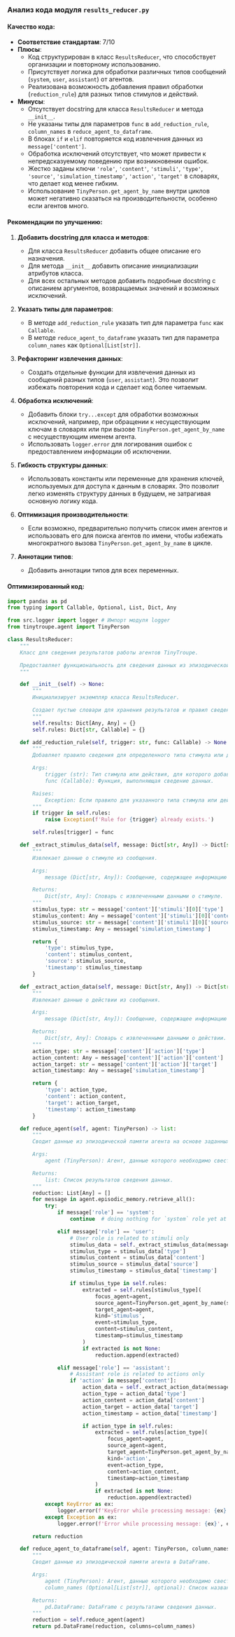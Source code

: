 ### **Анализ кода модуля `results_reducer.py`**

#### **Качество кода**:
- **Соответствие стандартам**: 7/10
- **Плюсы**:
    - Код структурирован в класс `ResultsReducer`, что способствует организации и повторному использованию.
    - Присутствует логика для обработки различных типов сообщений (`system`, `user`, `assistant`) от агентов.
    - Реализована возможность добавления правил обработки (`reduction_rule`) для разных типов стимулов и действий.
- **Минусы**:
    - Отсутствует docstring для класса `ResultsReducer` и метода `__init__`.
    - Не указаны типы для параметров `func` в `add_reduction_rule`, `column_names` в `reduce_agent_to_dataframe`.
    - В блоках `if` и `elif` повторяется код извлечения данных из `message['content']`.
    - Обработка исключений отсутствует, что может привести к непредсказуемому поведению при возникновении ошибок.
    - Жестко заданы ключи `'role'`, `'content'`, `'stimuli'`, `'type'`, `'source'`, `'simulation_timestamp'`, `'action'`, `'target'` в словарях, что делает код менее гибким.
    - Использование `TinyPerson.get_agent_by_name` внутри циклов может негативно сказаться на производительности, особенно если агентов много.

#### **Рекомендации по улучшению**:

1.  **Добавить docstring для класса и методов**:

    *   Для класса `ResultsReducer` добавить общее описание его назначения.
    *   Для метода `__init__` добавить описание инициализации атрибутов класса.
    *   Для всех остальных методов добавить подробные docstring с описанием аргументов, возвращаемых значений и возможных исключений.

2.  **Указать типы для параметров**:

    *   В методе `add_reduction_rule` указать тип для параметра `func` как `Callable`.
    *   В методе `reduce_agent_to_dataframe` указать тип для параметра `column_names` как `Optional[List[str]]`.

3.  **Рефакторинг извлечения данных**:

    *   Создать отдельные функции для извлечения данных из сообщений разных типов (`user`, `assistant`). Это позволит избежать повторения кода и сделает код более читаемым.

4.  **Обработка исключений**:

    *   Добавить блоки `try...except` для обработки возможных исключений, например, при обращении к несуществующим ключам в словарях или при вызове `TinyPerson.get_agent_by_name` с несуществующим именем агента.
    *   Использовать `logger.error` для логирования ошибок с предоставлением информации об исключении.

5.  **Гибкость структуры данных**:

    *   Использовать константы или переменные для хранения ключей, используемых для доступа к данным в словарях. Это позволит легко изменять структуру данных в будущем, не затрагивая основную логику кода.

6.  **Оптимизация производительности**:

    *   Если возможно, предварительно получить список имен агентов и использовать его для поиска агентов по имени, чтобы избежать многократного вызова `TinyPerson.get_agent_by_name` в цикле.

7.  **Аннотации типов**:

    *   Добавить аннотации типов для всех переменных.

#### **Оптимизированный код**:

```python
import pandas as pd
from typing import Callable, Optional, List, Dict, Any

from src.logger import logger # Импорт модуля logger
from tinytroupe.agent import TinyPerson

class ResultsReducer:
    """
    Класс для сведения результатов работы агентов TinyTroupe.

    Предоставляет функциональность для сведения данных из эпизодической памяти агентов на основе заданных правил.
    """

    def __init__(self) -> None:
        """
        Инициализирует экземпляр класса ResultsReducer.

        Создает пустые словари для хранения результатов и правил сведения.
        """
        self.results: Dict[Any, Any] = {}
        self.rules: Dict[str, Callable] = {}

    def add_reduction_rule(self, trigger: str, func: Callable) -> None:
        """
        Добавляет правило сведения для определенного типа стимула или действия.

        Args:
            trigger (str): Тип стимула или действия, для которого добавляется правило.
            func (Callable): Функция, выполняющая сведение данных.

        Raises:
            Exception: Если правило для указанного типа стимула или действия уже существует.
        """
        if trigger in self.rules:
            raise Exception(f'Rule for {trigger} already exists.')

        self.rules[trigger] = func

    def _extract_stimulus_data(self, message: Dict[str, Any]) -> Dict[str, Any]:
        """
        Извлекает данные о стимуле из сообщения.

        Args:
            message (Dict[str, Any]): Сообщение, содержащее информацию о стимуле.

        Returns:
            Dict[str, Any]: Словарь с извлеченными данными о стимуле.
        """
        stimulus_type: str = message['content']['stimuli'][0]['type']
        stimulus_content: Any = message['content']['stimuli'][0]['content']
        stimulus_source: str = message['content']['stimuli'][0]['source']
        stimulus_timestamp: Any = message['simulation_timestamp']

        return {
            'type': stimulus_type,
            'content': stimulus_content,
            'source': stimulus_source,
            'timestamp': stimulus_timestamp
        }

    def _extract_action_data(self, message: Dict[str, Any]) -> Dict[str, Any]:
        """
        Извлекает данные о действии из сообщения.

        Args:
            message (Dict[str, Any]): Сообщение, содержащее информацию о действии.

        Returns:
            Dict[str, Any]: Словарь с извлеченными данными о действии.
        """
        action_type: str = message['content']['action']['type']
        action_content: Any = message['content']['action']['content']
        action_target: str = message['content']['action']['target']
        action_timestamp: Any = message['simulation_timestamp']

        return {
            'type': action_type,
            'content': action_content,
            'target': action_target,
            'timestamp': action_timestamp
        }

    def reduce_agent(self, agent: TinyPerson) -> list:
        """
        Сводит данные из эпизодической памяти агента на основе заданных правил.

        Args:
            agent (TinyPerson): Агент, данные которого необходимо свести.

        Returns:
            list: Список результатов сведения данных.
        """
        reduction: List[Any] = []
        for message in agent.episodic_memory.retrieve_all():
            try:
                if message['role'] == 'system':
                    continue  # doing nothing for `system` role yet at least

                elif message['role'] == 'user':
                    # User role is related to stimuli only
                    stimulus_data = self._extract_stimulus_data(message)
                    stimulus_type = stimulus_data['type']
                    stimulus_content = stimulus_data['content']
                    stimulus_source = stimulus_data['source']
                    stimulus_timestamp = stimulus_data['timestamp']

                    if stimulus_type in self.rules:
                        extracted = self.rules[stimulus_type](
                            focus_agent=agent,
                            source_agent=TinyPerson.get_agent_by_name(stimulus_source),
                            target_agent=agent,
                            kind='stimulus',
                            event=stimulus_type,
                            content=stimulus_content,
                            timestamp=stimulus_timestamp
                        )
                        if extracted is not None:
                            reduction.append(extracted)

                elif message['role'] == 'assistant':
                    # Assistant role is related to actions only
                    if 'action' in message['content']:
                        action_data = self._extract_action_data(message)
                        action_type = action_data['type']
                        action_content = action_data['content']
                        action_target = action_data['target']
                        action_timestamp = action_data['timestamp']

                        if action_type in self.rules:
                            extracted = self.rules[action_type](
                                focus_agent=agent,
                                source_agent=agent,
                                target_agent=TinyPerson.get_agent_by_name(action_target),
                                kind='action',
                                event=action_type,
                                content=action_content,
                                timestamp=action_timestamp
                            )
                            if extracted is not None:
                                reduction.append(extracted)
            except KeyError as ex:
                logger.error(f'KeyError while processing message: {ex}', exc_info=True)
            except Exception as ex:
                logger.error(f'Error while processing message: {ex}', exc_info=True)

        return reduction

    def reduce_agent_to_dataframe(self, agent: TinyPerson, column_names: Optional[List[str]] = None) -> pd.DataFrame:
        """
        Сводит данные из эпизодической памяти агента в DataFrame.

        Args:
            agent (TinyPerson): Агент, данные которого необходимо свести.
            column_names (Optional[List[str]], optional): Список названий столбцов для DataFrame. По умолчанию None.

        Returns:
            pd.DataFrame: DataFrame с результатами сведения данных.
        """
        reduction = self.reduce_agent(agent)
        return pd.DataFrame(reduction, columns=column_names)
